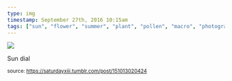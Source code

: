 ```yaml
---
type: img
timestamp: September 27th, 2016 10:15am
tags: ["sun", "flower", "summer", "plant", "pollen", "macro", "photography"]
---
```

<img src="https://saturdayxiii.github.io/media/media/151013020424.jpg"/>
                                                                                          
Sun dial
 
                                    
                
                
                
                
                                
<small>source: https://saturdayxiii.tumblr.com/post/151013020424</small>